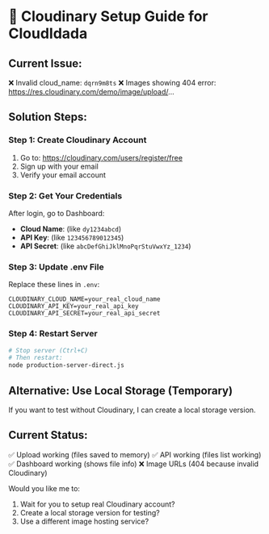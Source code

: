 # 🔧 Cloudinary Setup Guide for CloudIdada

## Current Issue:
❌ Invalid cloud_name: `dqrn9m8ts`
❌ Images showing 404 error: https://res.cloudinary.com/demo/image/upload/...

## Solution Steps:

### Step 1: Create Cloudinary Account
1. Go to: https://cloudinary.com/users/register/free
2. Sign up with your email
3. Verify your email account

### Step 2: Get Your Credentials
After login, go to Dashboard:
- **Cloud Name**: (like `dy1234abcd`)
- **API Key**: (like `123456789012345`)
- **API Secret**: (like `abcDefGhiJklMnoPqrStuVwxYz_1234`)

### Step 3: Update .env File
Replace these lines in `.env`:
```
CLOUDINARY_CLOUD_NAME=your_real_cloud_name
CLOUDINARY_API_KEY=your_real_api_key
CLOUDINARY_API_SECRET=your_real_api_secret
```

### Step 4: Restart Server
```bash
# Stop server (Ctrl+C)
# Then restart:
node production-server-direct.js
```

## Alternative: Use Local Storage (Temporary)
If you want to test without Cloudinary, I can create a local storage version.

## Current Status:
✅ Upload working (files saved to memory)
✅ API working (files list working)  
✅ Dashboard working (shows file info)
❌ Image URLs (404 because invalid Cloudinary)

Would you like me to:
1. Wait for you to setup real Cloudinary account?
2. Create a local storage version for testing?
3. Use a different image hosting service?
